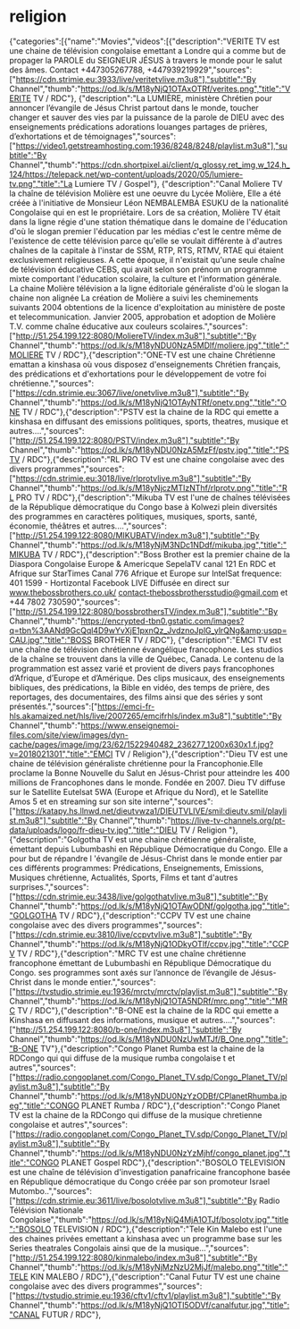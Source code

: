 # religion
{"categories":[{"name":"Movies","videos":[{"description":"VERITE TV est une chaine de télévision congolaise emettant a Londre qui a comme but de propager la PAROLE du SEIGNEUR JÉSUS à travers le monde pour le salut des âmes. Contact +447305267788, +447939219929","sources":["https://cdn.strimie.eu:3933/live/veritetvlive.m3u8"],"subtitle":"By Channel","thumb":"https://od.lk/s/M18yNjQ1OTAxOTRf/verites.png","title":"VERITE TV / RDC"},  {"description":"La LUMIÈRE, ministère Chrétien pour annoncer l’évangile de Jésus Christ partout dans le monde, toucher changer et sauver des vies par la puissance de la parole de DIEU avec des enseignements prédications adorations louanges partages de prières, d’exhortations et de témoignages","sources":["https://video1.getstreamhosting.com:1936/8248/8248/playlist.m3u8"],"subtitle":"By Channel","thumb":"https://cdn.shortpixel.ai/client/q_glossy,ret_img,w_124,h_124/https://telepack.net/wp-content/uploads/2020/05/lumiere-tv.png","title":"La Lumiere TV / Gospel"},             {"description":"Canal Moliere TV  la chaîne de télévision Molière est une oeuvre du Lycée Molière,  Elle a été créée à l'initiative de Monsieur Léon NEMBALEMBA ESUKU de la nationalité Congolaise qui en est le propriétaire. Lors de sa création, Molière TV était dans la ligne régie d'une station thématique dans le domaine de l'éducation d'où le slogan premier  l'éducation par les médias  c'est le centre même de l'existence de cette télévision parce qu'elle se voulait différente à d'autres chaînes de la capitale à l'instar de SSM, RTP, RTS, RTMV, RTAE qui étaient exclusivement religieuses. A cette époque, il n'existait qu'une seule chaîne de télévision éducative CEBS, qui avait selon son prénom un programme mixte comportant l'éducation scolaire, la culture et l'information générale. La chaine Molière télévision a la ligne éditoriale généraliste d'où le slogan la chaine non alignée La création de Molière a suivi les cheminements suivants 2004 obtentions de la licence d'exploitation au ministère de poste et telecommunication.  Janvier 2005, approbation et adoption de Molière T.V. comme chaîne éducative aux couleurs scolaires.","sources":["http://51.254.199.122:8080/MoliereTV/index.m3u8"],"subtitle":"By Channel","thumb":"https://od.lk/s/M18yNDU0NzA5MDlf/moliere.jpg","title":"MOLIERE TV / RDC"},{"description":"ONE-TV est une chaine Chrétienne emattan a kinshasa où vous disposez d'enseignements Chrétien français, des prédications et d'exhortations pour le développement de votre foi chrétienne.","sources":["https://cdn.strimie.eu:3067/live/onetvlive.m3u8"],"subtitle":"By Channel","thumb":"https://od.lk/s/M18yNjQ1OTAyNTRf/onetv.png","title":"ONE  TV / RDC"},{"description":"PSTV est la chaine de la RDC qui emette a kinshasa en diffusant des emissions politiques,  sports, theatres, musique et autres....","sources":["http://51.254.199.122:8080/PSTV/index.m3u8"],"subtitle":"By Channel","thumb":"https://od.lk/s/M18yNDU0NzA5MzFf/pstv.jpg","title":"PSTV / RDC"},{"description":"RL PRO TV est une chaine congolaise avec des divers programmes","sources":["https://cdn.strimie.eu:3018/live/rlprotvlive.m3u8"],"subtitle":"By Channel","thumb":"https://od.lk/s/M18yNjczMTIzNThf/rlprotv.png","title":"RL PRO TV / RDC"},{"description":"Mikuba  TV est l'une de chaînes télévisées de la République démocratique du Congo base à Kolwezi plein diversités des programmes en caractères politiques, musiques, sports, santé, économie, théâtres et autres....","sources":["http://51.254.199.122:8080/MIKUBATV/index.m3u8"],"subtitle":"By Channel","thumb":"https://od.lk/s/M18yNjM3NDc1NDdf/mikuba.jpg","title":"MIKUBA TV / RDC"},{"description":"Boss Brother est la premier chaine de la Diaspora Congolaise Europe &amp; Americque SepelaTV canal 121 En RDC et Afrique sur StarTimes Canal 776 Afrique et Europe sur IntelSat frequence: 401 1599 - Hortizontal Facebook LIVE Diffusée en direct sur www.thebossbrothers.co.uk/ contact-thebossbrothersstudio@gmail.com et +44 7802 730590","sources":["http://51.254.199.122:8080/bossbrothersTV/index.m3u8"],"subtitle":"By Channel","thumb":"https://encrypted-tbn0.gstatic.com/images?q=tbn%3AANd9GcQql4D9wYvXjE1pxnQz_JvdznoJplG_ylrQNg&amp;usqp=CAU.jpg","title":"BOSS BROTHER TV / RDC"}, {"description":"EMCI TV est une chaîne de télévision chrétienne évangélique francophone. Les studios de la chaîne se trouvent dans la ville de Québec, Canada. Le contenu de la programmation est assez varié et provient de divers pays francophones d’Afrique, d’Europe et d’Amérique. Des clips musicaux, des enseignements bibliques, des prédications, la Bible en vidéo, des temps de prière, des reportages, des documentaires, des films ainsi que des séries y sont présentés.","sources":["https://emci-fr-hls.akamaized.net/hls/live/2007265/emcifrhls/index.m3u8"],"subtitle":"By Channel","thumb":"https://www.enseignemoi-files.com/site/view/images/dyn-cache/pages/image/img/23/62/1522940482_236277_1200x630x1.f.jpg?v=2018021301","title":"EMCI TV / Religion"},{"description":"Dieu TV est une chaine de télévision généraliste chrétienne pour la Francophonie.Elle proclame la Bonne Nouvelle du Salut en Jésus-Christ pour atteindre les 400 millions de Francophones dans le monde. Fondée en 2007. Dieu TV diffuse sur le Satellite Eutelsat 5WA (Europe et Afrique du Nord), et le Satellite Amos 5 et en streaming sur son site interne","sources":["https://katapy.hs.llnwd.net/dieutvwza1/DIEUTVLIVE/smil:dieutv.smil/playlist.m3u8"],"subtitle":"By Channel","thumb":"https://live-tv-channels.org/pt-data/uploads/logo/fr-dieu-tv.jpg","title":"DIEU TV / Religion "},    {"description":"Golgotha TV est une chaine chrétienne généraliste, émettant depuis Lubumbashi en République Démocratique du Congo. Elle a pour but de répandre l 'évangile de Jésus-Christ dans le monde entier par ces différents programmes: Prédications, Enseignements, Emissions, Musiques chrétienne, Actualités, Sports, Films et tant d'autres surprises.","sources":["https://cdn.strimie.eu:3438/live/golgothatvlive.m3u8"],"subtitle":"By Channel","thumb":"https://od.lk/s/M18yNjQ1OTAwODNf/golgotha.jpg","title":"GOLGOTHA  TV / RDC"},{"description":"CCPV TV est une chaine congolaise avec des divers programmes","sources":["https://cdn.strimie.eu:3810/live/ccpvtvlive.m3u8"],"subtitle":"By Channel","thumb":"https://od.lk/s/M18yNjQ1ODkyOTlf/ccpv.jpg","title":"CCPV  TV / RDC"},{"description":"MRC TV est une chaîne chrétienne francophone émettant de Lubumbashi en République Démocratique du Congo. ses programmes sont axés sur l’annonce de l’évangile de Jésus-Christ dans le monde entier.","sources":["https://tvstudio.strimie.eu:1936/mrctv/mrctv/playlist.m3u8"],"subtitle":"By Channel","thumb":"https://od.lk/s/M18yNjQ1OTA5NDRf/mrc.png","title":"MRC  TV / RDC"},{"description":"B-ONE est la chaine de la RDC qui emette a Kinshasa en diffusant des informations, musique et autres....","sources":["http://51.254.199.122:8080/b-one/index.m3u8"],"subtitle":"By Channel","thumb":"https://od.lk/s/M18yNDU0NzUwMTJf/B_One.png","title":"B-ONE TV"},{"description":"Congo Planet Rumba est la chaine de la RDCongo qui qui diffuse de la musique rumba congolaise t et autres","sources":["https://radio.congoplanet.com/Congo_Planet_TV.sdp/Congo_Planet_TV/playlist.m3u8"],"subtitle":"By Channel","thumb":"https://od.lk/s/M18yNDU0NzYzODBf/CPlanetRhumba.jpeg","title":"CONGO PLANET Rumba / RDC"},{"description":"Congo Planet TV est la chaine de la RDCongo qui diffuse de la musique chretienne congolaise et autres","sources":["https://radio.congoplanet.com/Congo_Planet_TV.sdp/Congo_Planet_TV/playlist.m3u8"],"subtitle":"By Channel","thumb":"https://od.lk/s/M18yNDU0NzYzMjhf/congo_planet.jpg","title":"CONGO PLANET Gospel RDC"},{"description":"BOSOLO TELEVISION est une chaîne de télévision d'investigation panafricaine francophone basée en République démocratique du Congo créée par son promoteur Israel Mutombo..","sources":["https://cdn.strimie.eu:3611/live/bosolotvlive.m3u8"],"subtitle":"By Radio Télévision Nationale Congolaise","thumb":"https://od.lk/s/M18yNjQ4MjA1OTJf/bosolotv.jpg","title":"BOSOLO  TELEVISION / RDC"},{"description":"Tele Kin Malebo est l'une des chaines privées emettant a kinshasa avec un programme base sur les Series theatrales Congolais ainsi que de la musique...","sources":["http://51.254.199.122:8080/kinmalebo/index.m3u8"],"subtitle":"By Channel","thumb":"https://od.lk/s/M18yNjMzNzU2MjJf/malebo.png","title":"TELE KIN MALEBO / RDC"},{"description":"Canal Futur TV est une chaine congolaise avec des divers programmes","sources":["https://tvstudio.strimie.eu:1936/cftv1/cftv1/playlist.m3u8"],"subtitle":"By Channel","thumb":"https://od.lk/s/M18yNjQ1OTI5ODVf/canalfutur.jpg","title":"CANAL FUTUR / RDC"},
